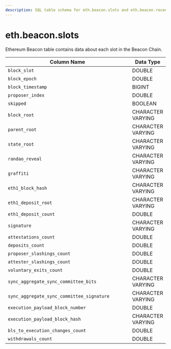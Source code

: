 ```yaml
---
description: SQL table schema for eth.beacon.slots and eth.beacon.recent_slots
---
```


# eth.beacon.slots

Ethereum Beacon table contains data about each slot in the Beacon Chain.

<table><thead><tr><th width="471">Column Name</th><th>Data Type</th></tr></thead><tbody><tr><td><code>block_slot</code></td><td>DOUBLE</td></tr><tr><td><code>block_epoch</code></td><td>DOUBLE</td></tr><tr><td><code>block_timestamp</code></td><td>BIGINT</td></tr><tr><td><code>proposer_index</code></td><td>DOUBLE</td></tr><tr><td><code>skipped</code></td><td>BOOLEAN</td></tr><tr><td><code>block_root</code></td><td>CHARACTER VARYING</td></tr><tr><td><code>parent_root</code></td><td>CHARACTER VARYING</td></tr><tr><td><code>state_root</code></td><td>CHARACTER VARYING</td></tr><tr><td><code>randao_reveal</code></td><td>CHARACTER VARYING</td></tr><tr><td><code>graffiti</code></td><td>CHARACTER VARYING</td></tr><tr><td><code>eth1_block_hash</code></td><td>CHARACTER VARYING</td></tr><tr><td><code>eth1_deposit_root</code></td><td>CHARACTER VARYING</td></tr><tr><td><code>eth1_deposit_count</code></td><td>DOUBLE</td></tr><tr><td><code>signature</code></td><td>CHARACTER VARYING</td></tr><tr><td><code>attestations_count</code></td><td>DOUBLE</td></tr><tr><td><code>deposits_count</code></td><td>DOUBLE</td></tr><tr><td><code>proposer_slashings_count</code></td><td>DOUBLE</td></tr><tr><td><code>attester_slashings_count</code></td><td>DOUBLE</td></tr><tr><td><code>voluntary_exits_count</code></td><td>DOUBLE</td></tr><tr><td><code>sync_aggregate_sync_committee_bits</code></td><td>CHARACTER VARYING</td></tr><tr><td><code>sync_aggregate_sync_committee_signature</code></td><td>CHARACTER VARYING</td></tr><tr><td><code>execution_payload_block_number</code></td><td>DOUBLE</td></tr><tr><td><code>execution_payload_block_hash</code></td><td>CHARACTER VARYING</td></tr><tr><td><code>bls_to_execution_changes_count</code></td><td>DOUBLE</td></tr><tr><td><code>withdrawals_count</code></td><td>DOUBLE</td></tr></tbody></table>
